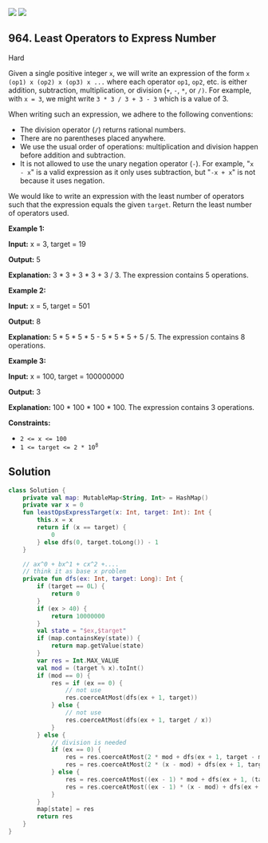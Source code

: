 [![](https://img.shields.io/github/stars/javadev/LeetCode-in-Kotlin?label=Stars&style=flat-square)](https://github.com/javadev/LeetCode-in-Kotlin)
[![](https://img.shields.io/github/forks/javadev/LeetCode-in-Kotlin?label=Fork%20me%20on%20GitHub%20&style=flat-square)](https://github.com/javadev/LeetCode-in-Kotlin/fork)

## 964\. Least Operators to Express Number

Hard

Given a single positive integer `x`, we will write an expression of the form `x (op1) x (op2) x (op3) x ...` where each operator `op1`, `op2`, etc. is either addition, subtraction, multiplication, or division (`+`, `-`, `*`, or `/)`. For example, with `x = 3`, we might write `3 * 3 / 3 + 3 - 3` which is a value of 3.

When writing such an expression, we adhere to the following conventions:

*   The division operator (`/`) returns rational numbers.
*   There are no parentheses placed anywhere.
*   We use the usual order of operations: multiplication and division happen before addition and subtraction.
*   It is not allowed to use the unary negation operator (`-`). For example, "`x - x`" is a valid expression as it only uses subtraction, but "`-x + x`" is not because it uses negation.

We would like to write an expression with the least number of operators such that the expression equals the given `target`. Return the least number of operators used.

**Example 1:**

**Input:** x = 3, target = 19

**Output:** 5

**Explanation:** 3 \* 3 + 3 \* 3 + 3 / 3. The expression contains 5 operations.

**Example 2:**

**Input:** x = 5, target = 501

**Output:** 8

**Explanation:** 5 \* 5 \* 5 \* 5 - 5 \* 5 \* 5 + 5 / 5. The expression contains 8 operations.

**Example 3:**

**Input:** x = 100, target = 100000000

**Output:** 3

**Explanation:** 100 \* 100 \* 100 \* 100. The expression contains 3 operations.

**Constraints:**

*   `2 <= x <= 100`
*   <code>1 <= target <= 2 * 10<sup>8</sup></code>

## Solution

```kotlin
class Solution {
    private val map: MutableMap<String, Int> = HashMap()
    private var x = 0
    fun leastOpsExpressTarget(x: Int, target: Int): Int {
        this.x = x
        return if (x == target) {
            0
        } else dfs(0, target.toLong()) - 1
    }

    // ax^0 + bx^1 + cx^2 +....
    // think it as base x problem
    private fun dfs(ex: Int, target: Long): Int {
        if (target == 0L) {
            return 0
        }
        if (ex > 40) {
            return 10000000
        }
        val state = "$ex,$target"
        if (map.containsKey(state)) {
            return map.getValue(state)
        }
        var res = Int.MAX_VALUE
        val mod = (target % x).toInt()
        if (mod == 0) {
            res = if (ex == 0) {
                // not use
                res.coerceAtMost(dfs(ex + 1, target))
            } else {
                // not use
                res.coerceAtMost(dfs(ex + 1, target / x))
            }
        } else {
            // division is needed
            if (ex == 0) {
                res = res.coerceAtMost(2 * mod + dfs(ex + 1, target - mod))
                res = res.coerceAtMost(2 * (x - mod) + dfs(ex + 1, target - mod + x))
            } else {
                res = res.coerceAtMost((ex - 1) * mod + dfs(ex + 1, (target - mod) / x))
                res = res.coerceAtMost((ex - 1) * (x - mod) + dfs(ex + 1, (target - mod + x) / x))
            }
        }
        map[state] = res
        return res
    }
}
```